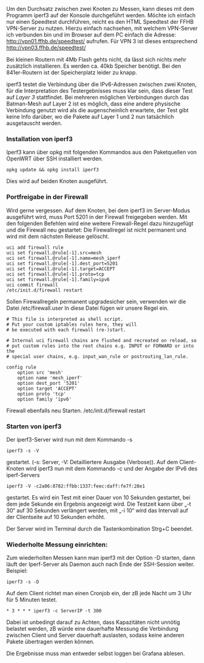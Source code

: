 Um den Durchsatz zwischen zwei Knoten zu Messen, kann dieses mit dem Programm iperf3 auf der Konsole durchgeführt werden.
Möchte ich einfach nur einen Speedtest durchführen, reicht es den HTML Speedtest der FFHB VPN-Server zu nutzen.
Hierzu einfach nachsehen, mit welchem VPN-Server ich verbunden bin und im Browser auf dem PC einfach die Adresse:
http://vpn01.ffhb.de/speedtest/ aufrufen. Für VPN 3 ist dieses entsprechend http://vpn03.ffhb.de/speedtest/

Bei kleinen Routern mit 4Mb Flash gehts nicht, da lässt sich nichts mehr zusätzlich installieren. Es werden ca. 40kb Speicher benötigt. Bei den 841er-Routern ist der Speicherplatz leider zu knapp.

iperf3 testet die Verbindung über die IPv6-Adressen zwischen zwei Knoten, für die Interpretation des Testergebnisses muss klar sein, dass dieser Test auf *Layer 3* stattfindet. Bei mehreren möglichen Verbindungen durch das Batman-Mesh auf Layer 2 ist es möglich, dass eine andere physische Verbindung genutzt wird als die augenscheinlich erwartete, der Test gibt keine Info darüber, wo die Pakete auf Layer 1 und 2 nun tatsächlich ausgetauscht werden.

### Installation von iperf3

Iperf3 kann über opkg mit folgenden Kommandos aus den Paketquellen von OpenWRT über SSH installiert werden.
~~~
opkg update && opkg install iperf3
~~~
Dies wird auf beiden Knoten ausgeführt.

### Portfreigabe in der Firewall

Wird gerne vergessen. Auf dem Knoten, bei dem iperf3 im Server-Modus ausgeführt wird, muss Port 5201 in der Firewall freigegeben werden. Mit den folgenden Befehlen wird eine weitere Firewall-Regel dazu hinzugefügt und die Firewall neu gestartet: Die Firewallregel ist nicht permanent und wird mit dem nächsten Release gelöscht.
~~~
uci add firewall rule
uci set firewall.@rule[-1].src=mesh
uci set firewall.@rule[-1].name=mesh_iperf
uci set firewall.@rule[-1].dest_port=5201
uci set firewall.@rule[-1].target=ACCEPT
uci set firewall.@rule[-1].proto=tcp
uci set firewall.@rule[-1].family=ipv6
uci commit firewall
/etc/init.d/firewall restart
~~~

Sollen Firewallregeln permanent upgradesicher sein, verwenden wir die Datei /etc/firewall.user
In diese Datei fügen wir unsere Regel ein.
~~~
# This file is interpreted as shell script.
# Put your custom iptables rules here, they will
# be executed with each firewall (re-)start.

# Internal uci firewall chains are flushed and recreated on reload, so
# put custom rules into the root chains e.g. INPUT or FORWARD or into the
# special user chains, e.g. input_wan_rule or postrouting_lan_rule.

config rule
	option src 'mesh'
	option name 'mesh_iperf'
	option dest_port '5201'
	option target 'ACCEPT'
	option proto 'tcp'
	option family 'ipv6'
~~~

Firewall ebenfalls neu Starten. /etc/init.d/firewall restart

### Starten von iperf3

Der iperf3-Server wird nun mit dem Kommando -s
~~~
iperf3 -s -V
~~~
gestartet. (-s: Server, -V: Detailliertere Ausgabe (Verbose)). Auf dem Client-Knoten wird iperf3 nun mit dem Kommando -c und der Angabe der IPv6 des iperf-Servers
~~~
iperf3 -V -c2a06:8782:ffbb:1337:feec:daff:fe7f:28e1
~~~
gestartet. Es wird ein Test mit einer Dauer von 10 Sekunden gestartet, bei dem jede Sekunde ein Ergebnis angezeigt wird. Die Testzeit kann über „-t 30“ auf 30 Sekunden verlängert werden, mit „-i 10“ wird das Intervall auf der Clientseite auf 10 Sekunden erhöht.

Der Server wird im Terminal durch die Tastenkombination Strg+C beendet. 


### Wiederholte Messung einrichten:

Zum wiederholten Messen kann man iperf3 mit der Option -D starten, dann läuft der Iperf-Server als Daemon auch nach Ende der SSH-Session weiter. Beispiel:
~~~
iperf3 -s -D
~~~


Auf dem Client richtet man einen Cronjob ein, der zB jede Nacht um 3 Uhr für 5 Minuten testet. 
~~~
* 3 * * * iperf3 -c ServerIP -t 300
~~~

Dabei ist unbedingt darauf zu Achten, dass Kapazitäten nicht unnötig belastet werden, zB würde eine dauerhafte Messung die Verbindung zwischen Client und Server dauerhaft auslasten, sodass keine anderen Pakete übertragen werden können.

Die Ergebnisse muss man entweder selbst loggen bei Grafana ablesen. 


